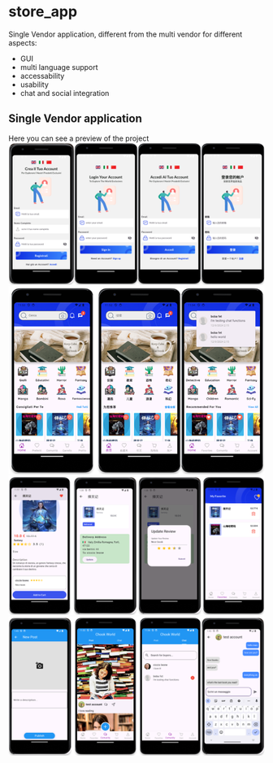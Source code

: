 # store_app

Single Vendor application, different from the multi vendor for different aspects: 
- GUI 
- multi language support
- accessability
- usability
- chat and social integration

## Single Vendor application

Here you can see a preview of the project
![Home page Multi-vendor buyer side](../../images/single%20vendor/autentication_screens.png)
![Home page Multi-vendor buyer side](../../images/single%20vendor/home_page.png)
![Home page Multi-vendor buyer side](../../images/single%20vendor/product_screens.png)
![Home page Multi-vendor buyer side](../../images/single%20vendor/comunity_screens.png)

